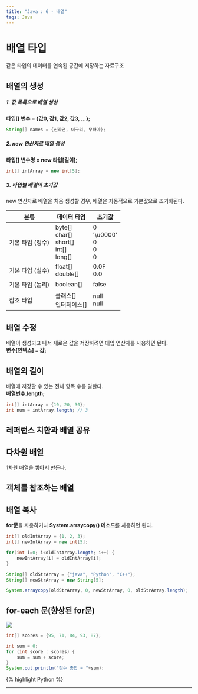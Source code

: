 ```yaml
---
title: "Java : 6 - 배열"
tags: Java
---
```






# 배열 타입

같은 타입의 데이터를 연속된 공간에 저장하는 자료구조

## 배열의 생성

##### 1. 값 목록으로 배열 생성

**타입[] 변수 = {값0, 값1, 값2, 값3, ...};**

```java
String[] names = {신라면, 너구리, 무파마};
```



##### 2. new 연산자로 배열 생성

**타입[] 변수명 = new 타입[길이];**

```java
int[] intArray = new int[5];
```



##### 3. 타입별 배열의 초기값

new 연산자로 배열을 처음 생성할 경우, 배열은 자동적으로 기본값으로 초기화된다.

| 분류             | 데이터 타입                                    | 초기값                       |
| ---------------- | ---------------------------------------------- | ---------------------------- |
| 기본 타입 (정수) | byte[]<br>char[]<br>short[]<br>int[]<br>long[] | 0<br>'\u0000'<br>0<br>0<br>0 |
| 기본 타입 (실수) | float[]<br>double[]                            | 0.0F<br>0.0                  |
| 기본 타입 (논리) | boolean[]                                      | false                        |
| 참조 타입        | 클래스[]<br>인터페이스[]                       | null<br>null                 |



## 배열 수정

배열이 생성되고 나서 새로운 값을 저장하려면 대입 연산자를 사용하면 된다.<br>**변수[인덱스] = 값;**



## 배열의 길이

배열에 저장할 수 있는 전체 항목 수를 말한다.<br>**배열변수.length;**

```java
int[] intArray = {10, 20, 30};
int num = intArray.length; // 3
```



## 레퍼런스 치환과 배열 공유



## 다차원 배열

1차원 배열을 쌓아서 만든다.



## 객체를 참조하는 배열



## 배열 복사

**for문**을 사용하거나 **System.arraycopy() 메소드**를 사용하면 된다.

```java
int[] oldIntArray = {1, 2, 3};
int[] newIntArray = new int[5];

for(int i=0; i<oldIntArray.length; i++) {
    newIntArray[i] = oldIntArray[i];
}
```

```java
String[] oldStrArray = {"java", "Python", "C++"};
String[] newStrArray = new String[5];

System.arraycopy(oldStrArray, 0, newStrArray, 0, oldStrArray.length);
```



## for-each 문(향상된 for문)

![](https://img1.daumcdn.net/thumb/R720x0.q80/?scode=mtistory2&fname=http%3A%2F%2Fcfile23.uf.tistory.com%2Fimage%2F998523495B6169CB2D7157)

```java
int[] scores = {95, 71, 84, 93, 87};

int sum = 0; 
for (int score : scores) {
	sum = sum + score;
}
System.out.println("점수 총합 = "+sum);
```





{% highlight Python %}





---

